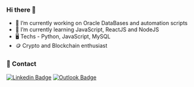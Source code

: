 ### Hi there 👋


- 🔭 I’m currently working on Oracle DataBases and automation scripts
- 🤔 I’m currently learning JavaScript, ReactJS and NodeJS
- 🖥️ Techs - Python, JavaScript, MySQL
- 🪙 Crypto and Blockchain enthusiast
  
 ### 📇 Contact
  [![Linkedin Badge](https://img.shields.io/badge/-Linkedin-0D3895?style=flat-square&logo=Linkedin&logoColor=white&link=https://https://www.linkedin.com/in/lucas-mateus-770219198/)](https://www.linkedin.com/in/andreluisdeoliveiraandrade/) [![Outlook Badge](https://img.shields.io/badge/-Gmail-0D3895?style=flat-square&logo=microsoft%20outlook&logoColor=white&link=mailto:anddreluis98@outlook.com)](mailto:anddreluis98@outlook.com)
